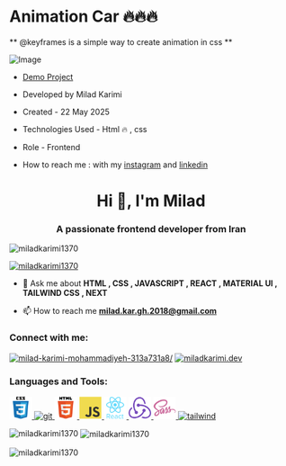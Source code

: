 # Animation Car 🔥🔥🔥

** @keyframes is a simple way to create animation in css **

![Image](https://github.com/user-attachments/assets/a7dc9a2a-9560-477a-93aa-ef1ed62403bf)


- [Demo Project](https://miladkarimi1370.github.io/consultantProject/)

- Developed by Milad Karimi

- Created - 22 May 2025
- Technologies Used - Html 🔥 , css
 
- Role - Frontend

- How to reach me : with my [instagram](https://www.instagram.com/miladkarimi.dev) and [linkedin](https://www.linkedin.com/in/milad-karimi-mohammadiyeh-313a731a8/)

<h1 align="center">Hi 👋, I'm Milad</h1>
<h3 align="center">A passionate frontend developer from Iran</h3>

<p align="left"> <img src="https://komarev.com/ghpvc/?username=miladkarimi1370&label=Profile%20views&color=0e75b6&style=flat" alt="miladkarimi1370" /> </p>

<p align="left"> <a href="https://github.com/ryo-ma/github-profile-trophy"><img src="https://github-profile-trophy.vercel.app/?username=miladkarimi1370" alt="miladkarimi1370" /></a> </p>

- 💬 Ask me about **HTML , CSS , JAVASCRIPT , REACT , MATERIAL UI , TAILWIND CSS , NEXT**

- 📫 How to reach me **milad.kar.gh.2018@gmail.com**

<h3 align="left">Connect with me:</h3>
<p align="left">
<a href="https://linkedin.com/in/milad-karimi-mohammadiyeh-313a731a8/" target="blank"><img align="center" src="https://raw.githubusercontent.com/rahuldkjain/github-profile-readme-generator/master/src/images/icons/Social/linked-in-alt.svg" alt="milad-karimi-mohammadiyeh-313a731a8/" height="30" width="40" /></a>
<a href="https://instagram.com/miladkarimi.dev" target="blank"><img align="center" src="https://raw.githubusercontent.com/rahuldkjain/github-profile-readme-generator/master/src/images/icons/Social/instagram.svg" alt="miladkarimi.dev" height="30" width="40" /></a>
</p>

<h3 align="left">Languages and Tools:</h3>
<p align="left"> <a href="https://www.w3schools.com/css/" target="_blank" rel="noreferrer"> <img src="https://raw.githubusercontent.com/devicons/devicon/master/icons/css3/css3-original-wordmark.svg" alt="css3" width="40" height="40"/> </a> <a href="https://git-scm.com/" target="_blank" rel="noreferrer"> <img src="https://www.vectorlogo.zone/logos/git-scm/git-scm-icon.svg" alt="git" width="40" height="40"/> </a> <a href="https://www.w3.org/html/" target="_blank" rel="noreferrer"> <img src="https://raw.githubusercontent.com/devicons/devicon/master/icons/html5/html5-original-wordmark.svg" alt="html5" width="40" height="40"/> </a> <a href="https://developer.mozilla.org/en-US/docs/Web/JavaScript" target="_blank" rel="noreferrer"> <img src="https://raw.githubusercontent.com/devicons/devicon/master/icons/javascript/javascript-original.svg" alt="javascript" width="40" height="40"/> </a> <a href="https://reactjs.org/" target="_blank" rel="noreferrer"> <img src="https://raw.githubusercontent.com/devicons/devicon/master/icons/react/react-original-wordmark.svg" alt="react" width="40" height="40"/> </a> <a href="https://redux.js.org" target="_blank" rel="noreferrer"> <img src="https://raw.githubusercontent.com/devicons/devicon/master/icons/redux/redux-original.svg" alt="redux" width="40" height="40"/> </a> <a href="https://sass-lang.com" target="_blank" rel="noreferrer"> <img src="https://raw.githubusercontent.com/devicons/devicon/master/icons/sass/sass-original.svg" alt="sass" width="40" height="40"/> </a> <a href="https://tailwindcss.com/" target="_blank" rel="noreferrer"> <img src="https://www.vectorlogo.zone/logos/tailwindcss/tailwindcss-icon.svg" alt="tailwind" width="40" height="40"/> </a> </p>

<p><img align="left" src="https://github-readme-stats.vercel.app/api/top-langs?username=miladkarimi1370&show_icons=true&locale=en&layout=compact" alt="miladkarimi1370" /></p>

<p>&nbsp;<img align="center" src="https://github-readme-stats.vercel.app/api?username=miladkarimi1370&show_icons=true&locale=en" alt="miladkarimi1370" /></p>

<p><img align="center" src="https://github-readme-streak-stats.herokuapp.com/?user=miladkarimi1370&" alt="miladkarimi1370" /></p>

